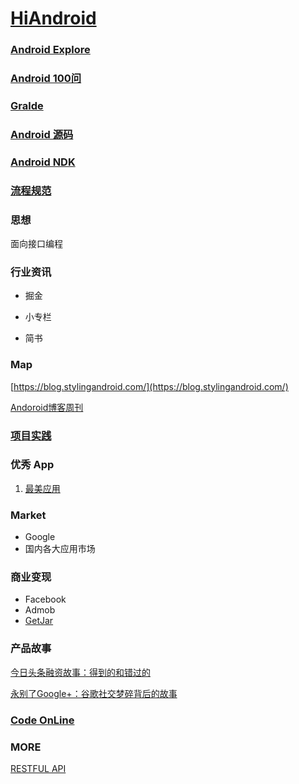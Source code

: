 # [HiAndroid](https://github.com/bellsong/HiAndroid)

### [Android Explore](./android/README.md)    

### [Android 100问](./QA/README.md)

### [Gralde](./Gradle/README.md)

### [Android 源码](./SOURCE/README.md)

### [Android NDK](./ndk/README.md)

### [流程规范](./standard/README.md)

### 思想
面向接口编程

### 行业资讯

* 掘金

* 小专栏

* 简书

### Map

[https://blog.stylingandroid.com/](https://blog.stylingandroid.com/)

[Andoroid博客周刊](http://www.androidblog.cn/)

### [项目实践](./androidproject/README.md)

### 优秀 App

1. [最美应用](http://zuimeia.com/?platform=2)

### Market
* Google
* 国内各大应用市场

### 商业变现
* Facebook
* Admob
* [GetJar](https://www.getjar.com/)

### 产品故事

[今日头条融资故事：得到的和错过的](https://mp.weixin.qq.com/s?__biz=MjM5MDczODM3Mw==&mid=2653028299&idx=1&sn=33ed8afdf6760e661213bb1e27c843fd&scene=21#wechat_redirect)

[永别了Google+：谷歌社交梦碎背后的故事](http://www.ebusinessreview.cn/articledetail-294673.html)

### [Code OnLine](./codeonline/README.md)

### MORE

[RESTFUL API](https://www.restapitutorial.com/)